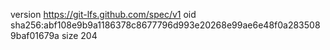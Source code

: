 version https://git-lfs.github.com/spec/v1
oid sha256:abf108e9b9a1186378c8677796d993e20268e99ae6e48f0a2835089baf01679a
size 204
